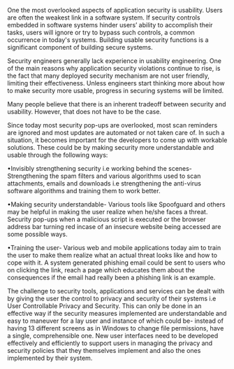 One the most overlooked aspects of application security is usability.
Users are often the weakest link in a software system. If security
controls embedded in software systems hinder users’ ability to
accomplish their tasks, users will ignore or try to bypass such
controls, a common occurrence in today's systems. Building usable
security functions is a significant component of building secure
systems.

Security engineers generally lack experience in usability engineering.
One of the main reasons why application security violations continue to
rise, is the fact that many deployed security mechanism are not user
friendly, limiting their effectiveness. Unless engineers start thinking
more about how to make security more usable, progress in securing
systems will be limited.

Many people believe that there is an inherent tradeoff between security
and usability. However, that does not have to be the case.

Since today most security pop-ups are overlooked, most scan reminders
are ignored and most updates are automated or not taken care of. In such
a situation, it becomes important for the developers to come up with
workable solutions. These could be by making security more
understandable and usable through the following ways:

•Invisibly strengthening security i.e working behind the scenes-
Strengthening the spam filters and various algorithms used to scan
attachments, emails and downloads i.e strengthening the anti-virus
software algorithms and training them to work better.

•Making security understandable- Various tools like Spoofguard and
others may be helpful in making the user realize when he/she faces a
threat. Security pop-ups when a malicious script is executed or the
browser address bar turning red incase of an insecure website being
accessed are some possible ways.

•Training the user- Various web and mobile applications today aim to
train the user to make them realize what an actual threat looks like and
how to cope with it. A system generated phishing email could be sent to
users who on clicking the link, reach a page which educates them about
the consequences if the email had really been a phishing link is an
example.

The challenge to security tools, applications and services can be dealt
with by giving the user the control to privacy and security of their
systems i.e User Controllable Privacy and Security. This can only be
done in an effective way if the security measures implemented are
understandable and easy to maneuver for a lay user and instance of which
could be- instead of having 13 different screens as in Windows to change
file permissions, have a single, comprehensible one. New user interfaces
need to be developed effectively and efficiently to support users in
managing the privacy and security policies that they themselves
implement and also the ones implemented by their system.